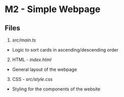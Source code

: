 # M2 - Simple Webpage 

## Files
1. *src/main.ts*
- Logic to sort cards in ascending/descending order 
2. HTML - *index.html*
- General layout of the webpage
3. CSS - *src/style.css*
- Styling for the components of the website 
